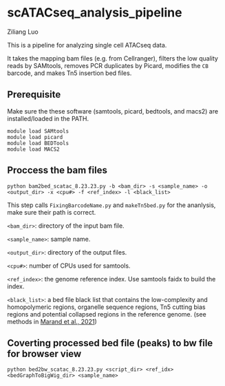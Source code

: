 # **scATACseq_analysis_pipeline**
Ziliang Luo


This is a pipeline for analyzing single cell ATACseq data.

It takes the mapping bam files (e.g. from Cellranger), filters the low quality reads by SAMtools, removes PCR duplicates by Picard, modifies the `CB` barcode, and makes Tn5 insertion bed files. 

## Prerequisite
Make sure the these software (samtools, picard, bedtools, and macs2) are installed/loaded in the PATH.

```
module load SAMtools
module load picard
module load BEDTools
module load MACS2
```


## Proccess the bam files 
```
python bam2bed_scatac_8.23.23.py -b <bam_dir> -s <sample_name> -o <output_dir> -x <cpu#> -f <ref_index> -l <black_list>
```
This step calls `FixingBarcodeName.py` and `makeTn5bed.py` for the ananlysis, make sure their path is correct. 


`<bam_dir>`: directory of the input bam file.

`<sample_name>`: sample name.

`<output_dir>`: directory of the output files.

`<cpu#>`: number of CPUs used for samtools.

`<ref_index>`: the genome reference index. Use samtools faidx to build the index.

`<black_list>`: a bed file black list that contains the low-complexity and homopolymeric regions, organelle sequence regions, Tn5 cutting bias regions and potential collapsed regions in the reference genome. (see methods in [Marand et al., 2021](https://doi.org/10.1016/j.cell.2021.04.014))

## Coverting processed bed file (peaks) to bw file for browser view

```
python bed2bw_scatac_8.23.23.py <script_dir> <ref_idx> <bedGraphToBigWig_dir> <sample_name>
```


